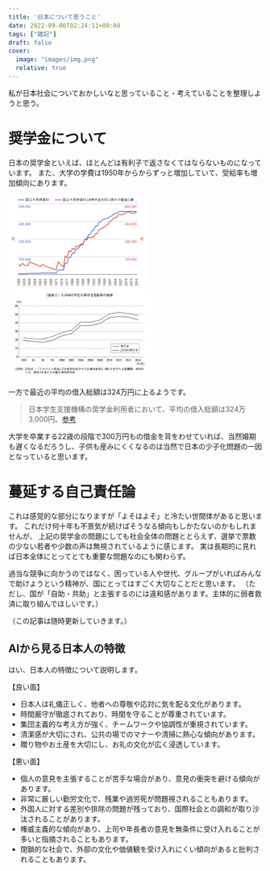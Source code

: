 ```yaml
---
title: '日本について思うこと'
date: 2022-09-06T02:24:11+09:00
tags: ["雑記"]
draft: false
cover:
  image: "images/img.png"
  relative: true
---
```

私が日本社会についておかしいなと思っていること・考えていることを整理しようと思う。

# 奨学金について
日本の奨学金といえば、ほとんどは有利子で返さなくてはならないものになっています。
また、大学の学費は1950年からからずっと増加していて、受給率も増加傾向にあります。

![学費の推移](./images/japanese_tuition_fee.png)
![奨学金受給率の推移](./images/receipt_rate.png)

一方で最近の平均の借入総額は324万円に上るようです。

>日本学生支援機構の奨学金利用者において、平均の借入総額は324万3,000円。[参考](https://magazine.aruhi-corp.co.jp/0000-5086/#:~:text=%E5%80%9F%E5%85%A5%E7%B7%8F%E9%A1%8D%E3%81%AA%E3%81%A9%E3%81%AE%E5%B9%B3%E5%9D%87%E9%A1%8D%E3%81%AF&text=%E6%97%A5%E6%9C%AC%E5%AD%A6%E7%94%9F%E6%94%AF%E6%8F%B4%E6%A9%9F%E6%A7%8B%E3%81%AE%E5%A5%A8%E5%AD%A6%E9%87%91%E5%88%A9%E7%94%A8%E8%80%85%E3%81%AB%E3%81%8A%E3%81%84%E3%81%A6,%E4%BB%A5%E4%B8%8A%E3%82%92%E5%8D%A0%E3%82%81%E3%81%A6%E3%81%84%E3%81%BE%E3%81%99%E3%80%82)

大学を卒業する22歳の段階で300万円もの借金を背をわせていれば、当然婚期も遅くなるだろうし、子供も産みにくくなるのは当然で日本の少子化問題の一因となっていると思います。

# 蔓延する自己責任論

これは感覚的な部分になりますが「よそはよそ」と冷たい世間体があると思います。
これだけ何十年も不景気が続けばそうなる傾向もしかたないのかもしれませんが、
上記の奨学金の問題にしても社会全体の問題ととらえず、選挙で票数の少ない若者や少数の声は無視されているように感じます。
実は長期的に見れば日本全体にとってとても重要な問題なのにも関わらず。

過当な競争に向かうのではなく、困っている人や世代、グループがいればみんなで助けようという精神が、国にとってはすごく大切なことだと思います。
（ただし、国が「自助・共助」と主張するのには違和感があります。主体的に弱者救済に取り組んでほしいです。）

（この記事は随時更新していきます。）

## AIから見る日本人の特徴

はい、日本人の特徴について説明します。

【良い面】 
- 日本人は礼儀正しく、他者への尊敬や応対に気を配る文化があります。
- 時間厳守が徹底されており、時間を守ることが尊重されています。
- 集団主義的な考え方が強く、チームワークや協調性が重視されています。
- 清潔感が大切にされ、公共の場でのマナーや清掃に熱心な傾向があります。
- 贈り物やお土産を大切にし、お礼の文化が広く浸透しています。

【悪い面】
- 個人の意見を主張することが苦手な場合があり、意見の衝突を避ける傾向があります。
- 非常に厳しい勤労文化で、残業や過労死が問題視されることもあります。
- 外国人に対する差別や排除の問題が残っており、国際社会との調和が取り沙汰されることがあります。
- 権威主義的な傾向があり、上司や年長者の意見を無条件に受け入れることが多いと指摘されることもあります。
- 閉鎖的な社会で、外部の文化や価値観を受け入れにくい傾向があると批判されることもあります。